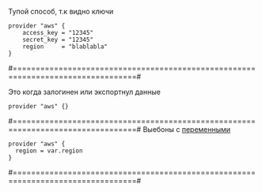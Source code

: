 Тупой способ, т.к видно ключи
```
provider "aws" {
    access_key = "12345"
    secret_key = "12345"
    region     = "blablabla"
}
```

#=================================================================================# 

Это когда залогинен или экспортнул данные
```
provider "aws" {}
```
#=================================================================================# 
Выебоны с [переменными](  )
```
provider "aws" {
  region = var.region
}
```
#=================================================================================# 
